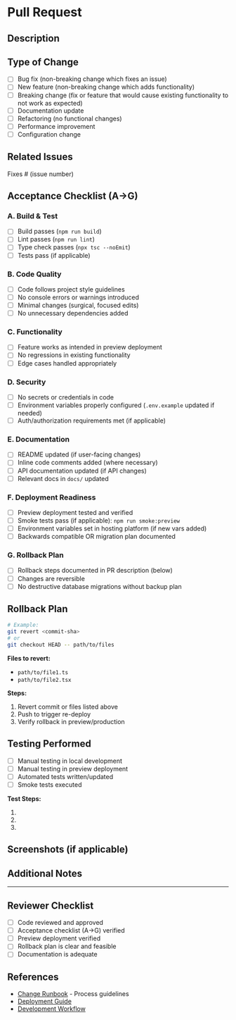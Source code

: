 # Pull Request

## Description
<!-- Briefly describe what this PR changes and why -->

## Type of Change
<!-- Check all that apply -->
- [ ] Bug fix (non-breaking change which fixes an issue)
- [ ] New feature (non-breaking change which adds functionality)
- [ ] Breaking change (fix or feature that would cause existing functionality to not work as expected)
- [ ] Documentation update
- [ ] Refactoring (no functional changes)
- [ ] Performance improvement
- [ ] Configuration change

## Related Issues
<!-- Link to related issues, e.g., "Fixes #123" or "Part of #456" -->

Fixes # (issue number)

## Acceptance Checklist (A→G)

### A. Build & Test
- [ ] Build passes (`npm run build`)
- [ ] Lint passes (`npm run lint`)
- [ ] Type check passes (`npx tsc --noEmit`)
- [ ] Tests pass (if applicable)

### B. Code Quality
- [ ] Code follows project style guidelines
- [ ] No console errors or warnings introduced
- [ ] Minimal changes (surgical, focused edits)
- [ ] No unnecessary dependencies added

### C. Functionality
- [ ] Feature works as intended in preview deployment
- [ ] No regressions in existing functionality
- [ ] Edge cases handled appropriately

### D. Security
- [ ] No secrets or credentials in code
- [ ] Environment variables properly configured (`.env.example` updated if needed)
- [ ] Auth/authorization requirements met (if applicable)

### E. Documentation
- [ ] README updated (if user-facing changes)
- [ ] Inline code comments added (where necessary)
- [ ] API documentation updated (if API changes)
- [ ] Relevant docs in `docs/` updated

### F. Deployment Readiness
- [ ] Preview deployment tested and verified
- [ ] Smoke tests pass (if applicable): `npm run smoke:preview`
- [ ] Environment variables set in hosting platform (if new vars added)
- [ ] Backwards compatible OR migration plan documented

### G. Rollback Plan
- [ ] Rollback steps documented in PR description (below)
- [ ] Changes are reversible
- [ ] No destructive database migrations without backup plan

## Rollback Plan
<!-- Describe how to revert these changes if needed -->

```bash
# Example:
git revert <commit-sha>
# or
git checkout HEAD -- path/to/files
```

**Files to revert:**
- `path/to/file1.ts`
- `path/to/file2.tsx`

**Steps:**
1. Revert commit or files listed above
2. Push to trigger re-deploy
3. Verify rollback in preview/production

## Testing Performed
<!-- Describe the testing you've done -->

- [ ] Manual testing in local development
- [ ] Manual testing in preview deployment
- [ ] Automated tests written/updated
- [ ] Smoke tests executed

**Test Steps:**
1. <!-- Step 1 -->
2. <!-- Step 2 -->
3. <!-- Step 3 -->

## Screenshots (if applicable)
<!-- Add screenshots for UI changes -->

## Additional Notes
<!-- Any additional context or information -->

---

## Reviewer Checklist
<!-- For reviewers -->

- [ ] Code reviewed and approved
- [ ] Acceptance checklist (A→G) verified
- [ ] Preview deployment verified
- [ ] Rollback plan is clear and feasible
- [ ] Documentation is adequate

## References
- [Change Runbook](../docs/CHANGE-RUNBOOK.md) - Process guidelines
- [Deployment Guide](../docs/DEPLOYMENT_GUIDE.md)
- [Development Workflow](../docs/DEVELOPMENT_WORKFLOW.md)
